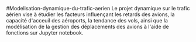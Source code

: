 #Modelisation-dynamique-du-trafic-aerien
Le projet dynamique sur le trafic aérien vise à étudier les facteurs influençant les retards des avions, la capacité d'acceuil des aéroports, la tendance des vols, ainsi que la modélisation de la gestion des déplacements des avions à l'aide de fonctions
sur Jupyter notebook.
